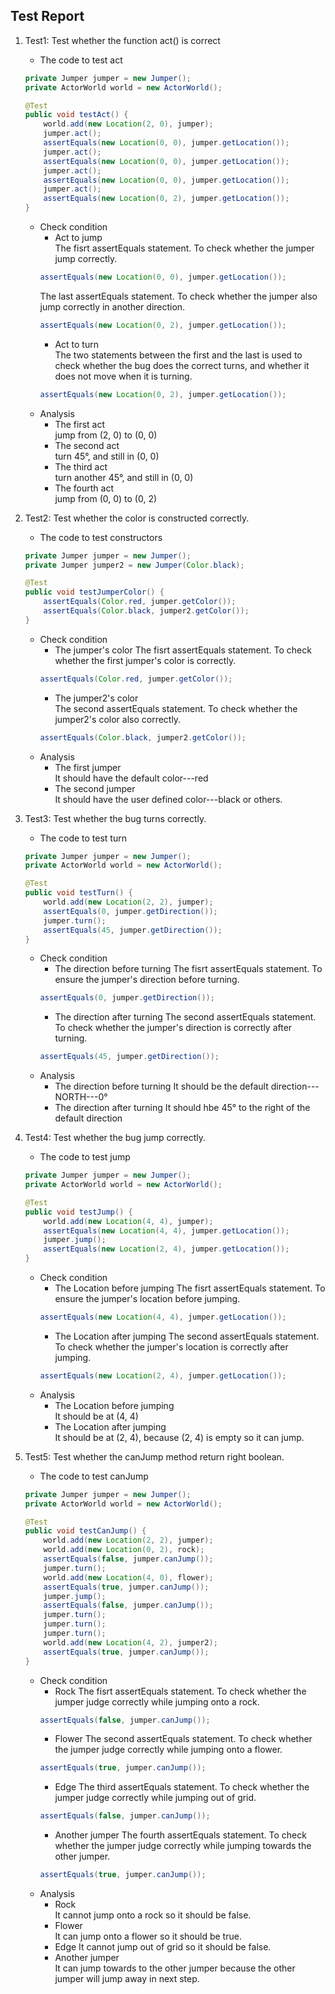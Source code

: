 ## Test Report
1. Test1: Test whether the function act() is correct
    - The code to test act
    ```java
    private Jumper jumper = new Jumper();
    private ActorWorld world = new ActorWorld();
    ```
    ```java
    @Test
    public void testAct() {
        world.add(new Location(2, 0), jumper);
        jumper.act();
        assertEquals(new Location(0, 0), jumper.getLocation());
        jumper.act();
        assertEquals(new Location(0, 0), jumper.getLocation());
        jumper.act();
        assertEquals(new Location(0, 0), jumper.getLocation());
        jumper.act();
        assertEquals(new Location(0, 2), jumper.getLocation());
    }
    ```
    - Check condition
        - Act to jump  
        The fisrt assertEquals statement. To check whether the jumper jump correctly.
        ```java
        assertEquals(new Location(0, 0), jumper.getLocation());
        ```
        The last assertEquals statement. To check whether the jumper also jump correctly in another direction.
        ```java
        assertEquals(new Location(0, 2), jumper.getLocation());
        ```
        - Act to turn  
        The two statements between the first and the last is used to check whether the bug does the correct turns, and whether it does not move when it is turning.
        ```java
        assertEquals(new Location(0, 2), jumper.getLocation());
        ```
    - Analysis
        - The first act  
        jump from (2, 0) to (0, 0)
        - The second act  
        turn 45°, and still in (0, 0)
        - The third act  
        turn another 45°, and still in (0, 0)
        - The fourth act  
        jump from (0, 0) to (0, 2)

2. Test2: Test whether the color is constructed correctly.
    - The code to test constructors
    ```java
    private Jumper jumper = new Jumper();
    private Jumper jumper2 = new Jumper(Color.black);
    ```
    ```java
    @Test
    public void testJumperColor() {
        assertEquals(Color.red, jumper.getColor());
        assertEquals(Color.black, jumper2.getColor());
    }
    ```
    - Check condition
        - The jumper's color
        The fisrt assertEquals statement. To check whether the first jumper's color is correctly.
        ```java
        assertEquals(Color.red, jumper.getColor());
        ```    
        - The jumper2's color  
        The second assertEquals statement. To check whether the jumper2's color also correctly.
        ```java
        assertEquals(Color.black, jumper2.getColor());
        ```
    - Analysis
        - The first jumper  
        It should have the default color---red
        - The second jumper  
        It should have the user defined color---black or others.

3. Test3: Test whether the bug turns correctly.
    - The code to test turn
    ```java
    private Jumper jumper = new Jumper();
    private ActorWorld world = new ActorWorld();
    ```
    ```java
    @Test
    public void testTurn() {
        world.add(new Location(2, 2), jumper);
        assertEquals(0, jumper.getDirection());
        jumper.turn();
        assertEquals(45, jumper.getDirection());
    }
    ```
    - Check condition
        - The direction before turning
        The fisrt assertEquals statement. To ensure the jumper's direction before turning.
        ```java
        assertEquals(0, jumper.getDirection());
        ```    
        - The direction after turning 
        The second assertEquals statement. To check whether the jumper's direction is correctly after turning.
        ```java
        assertEquals(45, jumper.getDirection());
        ```
    - Analysis
        - The direction before turning
        It should be the default direction---NORTH---0°
        - The direction after turning
        It should hbe 45° to the right of the default direction

4. Test4: Test whether the bug jump correctly.
    - The code to test jump
    ```java
    private Jumper jumper = new Jumper();
    private ActorWorld world = new ActorWorld();
    ```
    ```java
    @Test
    public void testJump() {
        world.add(new Location(4, 4), jumper);
        assertEquals(new Location(4, 4), jumper.getLocation());
        jumper.jump();
        assertEquals(new Location(2, 4), jumper.getLocation());
    }
    ```
    - Check condition
        - The Location before jumping
        The fisrt assertEquals statement. To ensure the jumper's location before jumping.
        ```java
        assertEquals(new Location(4, 4), jumper.getLocation());
        ```    
        - The Location after jumping 
        The second assertEquals statement. To check whether the jumper's location is correctly after jumping.
        ```java
        assertEquals(new Location(2, 4), jumper.getLocation());
        ```
    - Analysis
        - The Location before jumping  
        It should be at (4, 4)
        - The Location after jumping  
        It should be at (2, 4), because (2, 4) is empty so it can jump.

5. Test5: Test whether the canJump method return right boolean.
    - The code to test canJump
    ```java
    private Jumper jumper = new Jumper();
    private ActorWorld world = new ActorWorld();
    ```
    ```java
    @Test
    public void testCanJump() {
        world.add(new Location(2, 2), jumper);
        world.add(new Location(0, 2), rock);
        assertEquals(false, jumper.canJump());
        jumper.turn();
        world.add(new Location(4, 0), flower);
        assertEquals(true, jumper.canJump());
        jumper.jump();
        assertEquals(false, jumper.canJump());
        jumper.turn();
        jumper.turn();
        jumper.turn();
        world.add(new Location(4, 2), jumper2);
        assertEquals(true, jumper.canJump());
    }
    ```
    - Check condition
        - Rock
        The fisrt assertEquals statement. To check whether the jumper judge correctly while jumping onto a rock.
        ```java
        assertEquals(false, jumper.canJump());
        ```    
        - Flower
        The second assertEquals statement. To check whether the jumper judge correctly while jumping onto a flower.
        ```java
        assertEquals(true, jumper.canJump());
        ```
        - Edge
        The third assertEquals statement. To check whether the jumper judge correctly while jumping out of grid.
        ```java
        assertEquals(false, jumper.canJump());
        ```
        - Another jumper
        The fourth assertEquals statement. To check whether the jumper judge correctly while jumping towards the other jumper.
        ```java
        assertEquals(true, jumper.canJump());
        ```
    - Analysis
        - Rock  
        It cannot jump onto a rock so it should be false.
        - Flower  
        It can jump onto a flower so it should be true.
        - Edge
        It cannot jump out of grid so it should be false.
        - Another jumper  
        It can jump towards to the other jumper because the other jumper will jump away in next step.
